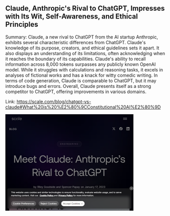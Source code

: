 ## Claude, Anthropic's Rival to ChatGPT, Impresses with Its Wit, Self-Awareness, and Ethical Principles
Summary: Claude, a new rival to ChatGPT from the AI startup Anthropic, exhibits several characteristic differences from ChatGPT. Claude's knowledge of its purpose, creators, and ethical guidelines sets it apart. It also displays an understanding of its limitations, often acknowledging when it reaches the boundary of its capabilities. Claude's ability to recall information across 8,000 tokens surpasses any publicly known OpenAI model. While it struggles with calculations and reasoning tasks, it excels in analyses of fictional works and has a knack for witty comedic writing. In terms of code generation, Claude is comparable to ChatGPT, but it may introduce bugs and errors. Overall, Claude presents itself as a strong competitor to ChatGPT, offering improvements in various domains.

Link: https://scale.com/blog/chatgpt-vs-claude#What%20is%20%E2%80%9CConstitutional%20AI%E2%80%9D

<img src="/img/c8d16027-dc6e-41b8-9243-71eb49cf3d7d.png" width="400" />
<br/><br/>
